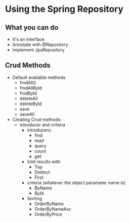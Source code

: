 # Using the Spring Repository 

## What you can do
- It's an interface
- Annotate with @Repository
- implement JpaRepository

## Crud Methods
- Default available methods 
    - findAll()
    - findAllById
    - findById
    - deleteAll
    - deleteById
    - save
    - saveAll
- Creating Crud methods:
    - introducer and criteria
        - introducers:
            - find
            - read
            - query
            - count 
            - get
        - limit results with
            - Top
            - Distinct
            - First 
        - criteria (whatever the object paramater name is)
            - ByName
            - ById
        - Sorting
            - OrderByName
            - OrderByNameAsc
            - OrderByPrice
